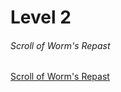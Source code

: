 # Level 2
###### Scroll of Worm's Repast
[Scroll of Worm's Repast](https://2e.aonprd.com/Spells.aspx?ID=839)